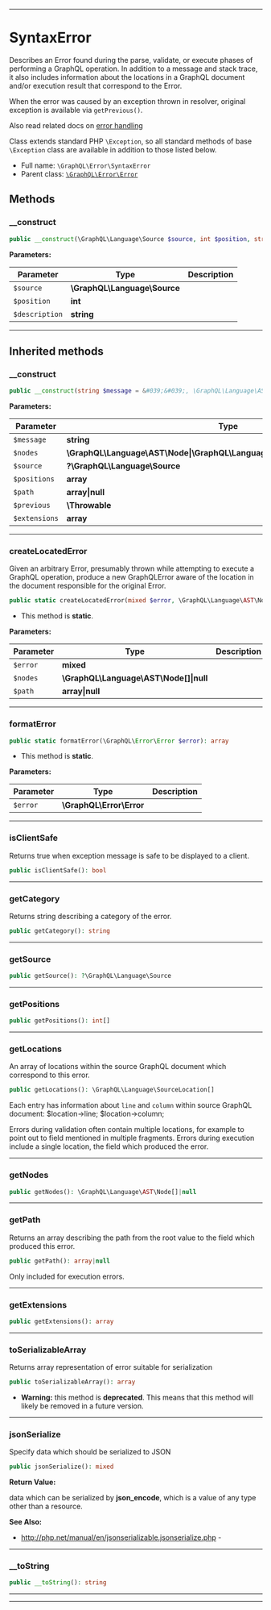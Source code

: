 ***

# SyntaxError

Describes an Error found during the parse, validate, or
execute phases of performing a GraphQL operation. In addition to a message
and stack trace, it also includes information about the locations in a
GraphQL document and/or execution result that correspond to the Error.

When the error was caused by an exception thrown in resolver, original exception
is available via `getPrevious()`.

Also read related docs on [error handling](error-handling.md)

Class extends standard PHP `\Exception`, so all standard methods of base `\Exception` class
are available in addition to those listed below.

* Full name: `\GraphQL\Error\SyntaxError`
* Parent class: [`\GraphQL\Error\Error`](./Error.md)

## Methods

### __construct

```php
public __construct(\GraphQL\Language\Source $source, int $position, string $description): mixed
```

**Parameters:**

| Parameter | Type | Description |
|-----------|------|-------------|
| `$source` | **\GraphQL\Language\Source** |  |
| `$position` | **int** |  |
| `$description` | **string** |  |

***

## Inherited methods

### __construct

```php
public __construct(string $message = &#039;&#039;, \GraphQL\Language\AST\Node|\GraphQL\Language\AST\Node[]|\Traversable|null $nodes = null, ?\GraphQL\Language\Source $source = null, array $positions = [], array|null $path = null, \Throwable $previous = null, array $extensions = []): mixed
```

**Parameters:**

| Parameter | Type | Description |
|-----------|------|-------------|
| `$message` | **string** |  |
| `$nodes` | **\GraphQL\Language\AST\Node&#124;\GraphQL\Language\AST\Node[]&#124;\Traversable&#124;null** |  |
| `$source` | **?\GraphQL\Language\Source** |  |
| `$positions` | **array** |  |
| `$path` | **array&#124;null** |  |
| `$previous` | **\Throwable** |  |
| `$extensions` | **array** |  |

***

### createLocatedError

Given an arbitrary Error, presumably thrown while attempting to execute a
GraphQL operation, produce a new GraphQLError aware of the location in the
document responsible for the original Error.

```php
public static createLocatedError(mixed $error, \GraphQL\Language\AST\Node[]|null $nodes = null, array|null $path = null): \GraphQL\Error\Error
```

* This method is **static**.

**Parameters:**

| Parameter | Type | Description |
|-----------|------|-------------|
| `$error` | **mixed** |  |
| `$nodes` | **\GraphQL\Language\AST\Node[]&#124;null** |  |
| `$path` | **array&#124;null** |  |

***

### formatError

```php
public static formatError(\GraphQL\Error\Error $error): array
```

* This method is **static**.

**Parameters:**

| Parameter | Type | Description |
|-----------|------|-------------|
| `$error` | **\GraphQL\Error\Error** |  |

***

### isClientSafe

Returns true when exception message is safe to be displayed to a client.

```php
public isClientSafe(): bool
```

***

### getCategory

Returns string describing a category of the error.

```php
public getCategory(): string
```

***

### getSource

```php
public getSource(): ?\GraphQL\Language\Source
```

***

### getPositions

```php
public getPositions(): int[]
```

***

### getLocations

An array of locations within the source GraphQL document which correspond to this error.

```php
public getLocations(): \GraphQL\Language\SourceLocation[]
```

Each entry has information about `line` and `column` within source GraphQL document:
$location->line;
$location->column;

Errors during validation often contain multiple locations, for example to
point out to field mentioned in multiple fragments. Errors during execution include a
single location, the field which produced the error.









***

### getNodes

```php
public getNodes(): \GraphQL\Language\AST\Node[]|null
```

***

### getPath

Returns an array describing the path from the root value to the field which produced this error.

```php
public getPath(): array|null
```

Only included for execution errors.









***

### getExtensions

```php
public getExtensions(): array
```

***

### toSerializableArray

Returns array representation of error suitable for serialization

```php
public toSerializableArray(): array
```

* **Warning:** this method is **deprecated**. This means that this method will likely be removed in a future version.

***

### jsonSerialize

Specify data which should be serialized to JSON

```php
public jsonSerialize(): mixed
```

**Return Value:**

data which can be serialized by <b>json_encode</b>,
which is a value of any type other than a resource.

**See Also:**

* http://php.net/manual/en/jsonserializable.jsonserialize.php -

***

### __toString

```php
public __toString(): string
```

***


***

